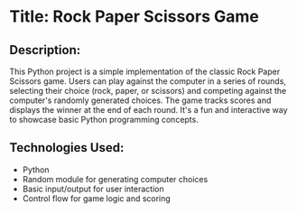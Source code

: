 # Title: Rock Paper Scissors Game

## Description:
This Python project is a simple implementation of the classic Rock Paper Scissors game. Users can play against the computer in a series of rounds, selecting their choice (rock, paper, or scissors) and competing against the computer's randomly generated choices. The game tracks scores and displays the winner at the end of each round. It's a fun and interactive way to showcase basic Python programming concepts.

## Technologies Used:
- Python
- Random module for generating computer choices
- Basic input/output for user interaction
- Control flow for game logic and scoring
